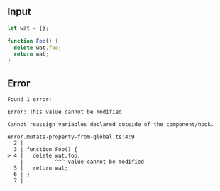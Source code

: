 
## Input

```javascript
let wat = {};

function Foo() {
  delete wat.foo;
  return wat;
}

```


## Error

```
Found 1 error:

Error: This value cannot be modified

Cannot reassign variables declared outside of the component/hook.

error.mutate-property-from-global.ts:4:9
  2 |
  3 | function Foo() {
> 4 |   delete wat.foo;
    |          ^^^ value cannot be modified
  5 |   return wat;
  6 | }
  7 |
```
          
      